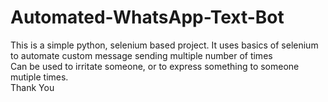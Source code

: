 # Automated-WhatsApp-Text-Bot

This is a simple python, selenium based project. It uses basics of selenium to automate custom message sending multiple number of times <br>
Can be used to irritate someone, or to express something to someone mutiple times. <br>
Thank You
